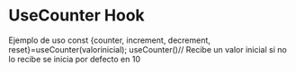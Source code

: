 # UseCounter Hook

Ejemplo de uso 
 const {counter, increment, decrement, reset}=useCounter(valorinicial);
 useCounter()// Recibe un valor inicial si no lo recibe se inicia por defecto en 10